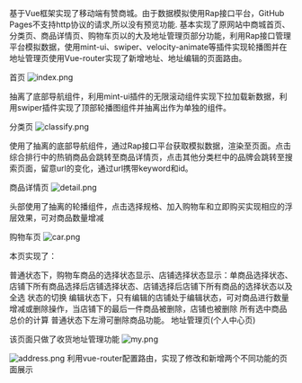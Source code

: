 

基于Vue框架实现了移动端有赞商城。由于数据模拟使用Rap接口平台，GitHub Pages不支持http协议的请求,所以没有预览功能.
基本实现了原网站中商城首页、分类页、商品详情页、购物车页以的大及地址管理页部分功能，利用Rap接口管理平台模拟数据，使用mint-ui、swiper、velocity-animate等插件实现轮播图并在地址管理页使用Vue-router实现了新增地址、地址编辑的页面路由。

首页
![index.png](https://i.loli.net/2020/01/29/w3Seud7i8tOmIkx.png)

抽离了底部导航组件，利用mint-ui插件的无限滚动组件实现下拉加载新数据，利用swiper插件实现了顶部轮播图组件并抽离出作为单独的组件。

分类页
![classify.png](https://i.loli.net/2020/01/29/MxBgTiYV9Dydk42.png)

使用了抽离的底部导航组件，通过Rap接口平台获取模拟数据，渲染至页面。点击综合排行中的热销商品会跳转至商品详情页，点击其他分类栏中的品牌会跳转至搜索页面，留意url的变化，通过url携带keyword和id。

商品详情页
![detail.png](https://i.loli.net/2020/01/29/r74j5RFbHX2JeKY.png)

头部使用了抽离的轮播组件，点击选择规格、加入购物车和立即购买实现相应的浮层效果，可对商品数量增减



购物车页
![car.png](https://i.loli.net/2020/01/29/IUbJkBlEctxDe5p.png)

本页实现了：

普通状态下，购物车商品的选择状态显示、店铺选择状态显示：单商品选择状态、店铺下所有商品选择后店铺选择状态、店铺选择后店铺下所有商品的选择状态以及全选 状态的切换
编辑状态下，只有编辑的店铺处于编辑状态，可对商品进行数量增减或删除操作，当店铺下的最后一件商品被删除，店铺也被删除
所有选中商品总价的计算
普通状态下左滑可删除商品功能。
地址管理页(个人中心页)


该页面只做了收货地址管理功能
![my.png](https://i.loli.net/2020/01/29/hfUqQYXiHda2Wn3.png)

![address.png](https://i.loli.net/2020/01/29/uhGKO4SDZwienoQ.png)
利用vue-router配置路由，实现了修改和新增两个不同功能的页面展示